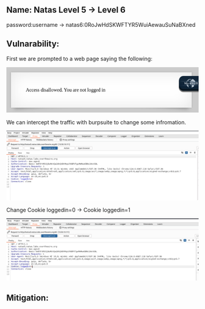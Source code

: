 ## Name: Natas Level 5 → Level 6

password:username ->
natas6:0RoJwHdSKWFTYR5WuiAewauSuNaBXned

## Vulnarability: 

First we are prompted to a web page saying the following:

![Alt text for the image](natas6.png)

We can intercept the traffic with burpsuite to change some infromation.

![Alt text for the image](natas6_1.png)

Change Cookie loggedin=0 -> Cookie loggedin=1

![Alt text for the image](natas6_2.png)

## Mitigation: 
